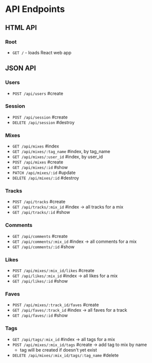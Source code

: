 # API Endpoints

## HTML API

### Root

- `GET /` - loads React web app

## JSON API

### Users
- `POST /api/users` #create

### Session
- `POST /api/session` #create
- `DELETE /api/session` #destroy

### Mixes
- `GET /api/mixes` #index
- `GET /api/mixes/:tag_name` #index, by tag_name
- `GET /api/mixes/:user_id` #index, by user_id
- `POST /api/mixes` #create
- `GET /api/mixes/:id` #show
- `PATCH /api/mixes/:id` #update
- `DELETE /api/mixes/:id` #destroy

### Tracks
- `POST /api/tracks` #create
- `GET /api/tracks/:mix_id` #index -> all tracks for a mix
- `GET /api/tracks/:id` #show

### Comments
- `GET /api/comments` #create
- `GET /api/comments/:mix_id` #index -> all comments for a mix
- `GET /api/comments/:id` #show

### Likes
- `POST /api/mixes/:mix_id/likes` #create
- `GET /api/likes/:mix_id` #index -> all likes for a mix
- `GET /api/likes/:id` #show


### Faves
- `POST /api/mixes/:track_id/faves` #create
- `GET /api/faves/:track_id` #index -> all faves for a track
- `GET /api/faves/:id` #show

### Tags
- `GET /api/tags/:mix_id` #index -> all tags for a mix
- `POST /api/mixes/:mix_id/tags` #create -> add tag to mix by name
	- tag will be created if doesn't yet exist
- `DELETE /api/mixes/:mix_id/tags/:tag_name` #delete
